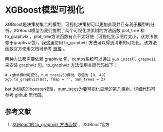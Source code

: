 # XGBoost模型可视化

XGBoost是决策树集合的模型，可视化决策树可以更加直观并且有利于模型的分析。XGBoost模型为我们提供了两个可视化决策树的方法函数 plot_tree 和 to_graphviz ，plot_tree方法函数有点不太好使（可视化显示图片太小，该方法依赖于graphviz包），我这里使用 to_graphviz 方法可以得到清晰的可视化，该方法函数官方使用文档可参考 [链接](https://xgboost.readthedocs.io/en/latest/python/python_api.html#xgboost.to_graphviz) 。

两种方法都需要依赖 graphviz 包，centos系统可以通过 `yum install graphviz`  来安装 graphviz 包。to_graphviz 方法使用关键代码如下：

```
# xgb单棵树可视化，num_tree共50棵树，取值为 [0, 49]
xgb.to_graphviz(bst, fmap = '', num_trees = 2)
```

bst 为训练的booster模型，num_trees为要可视化显示的第几棵树，详细代码可参考 github 里代码。



## 参考文献

1. [XGBoost的 to_graphviz 方法函数](https://xgboost.readthedocs.io/en/latest/python/python_api.html#xgboost.to_graphviz) ， XGBoost官方

